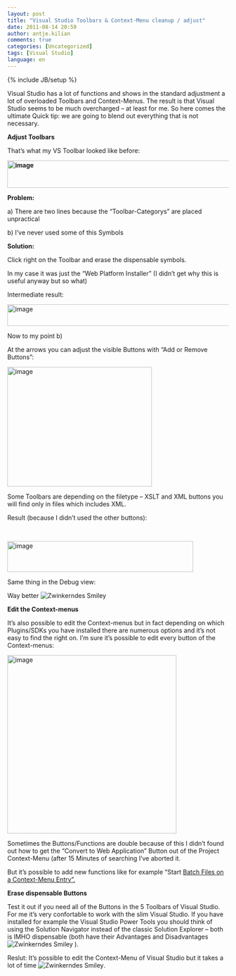 ```yaml
---
layout: post
title: "Visual Studio Toolbars & Context-Menu cleanup / adjust"
date: 2011-08-14 20:59
author: antje.kilian
comments: true
categories: [Uncategorized]
tags: [Visual Studio]
language: en
---
```

{% include JB/setup %}
&nbsp;

<strong> </strong>

Visual Studio has a lot of functions and shows in the standard adjustment a lot of overloaded Toolbars and Context-Menus. The result is that Visual Studio seems to be much overcharged – at least for me. So here comes the ultimate Quick tip: we are going to blend out everything that is not necessary.

<strong>Adjust Toolbars</strong>

<strong> </strong>

That’s what my VS Toolbar looked like before:

<strong><img style="background-image: none; padding-left: 0px; padding-right: 0px; padding-top: 0px; border: 0px;" title="image" src="{{BASE_PATH}}/assets/wp-images-de/image_thumb512.png" border="0" alt="image" width="609" height="62" /></strong>

<strong>Problem:</strong>

a) There are two lines because the “Toolbar-Categorys” are placed unpractical

b) I’ve never used some of this Symbols

<strong>Solution:</strong>

Click right on the Toolbar and erase the dispensable symbols.

In my case it was just the “Web Platform Installer” (I didn’t get why this is useful anyway but so what)

Intermediate result:

<img style="background-image: none; padding-left: 0px; padding-right: 0px; padding-top: 0px; border: 0px;" title="image" src="{{BASE_PATH}}/assets/wp-images-de/image_thumb513.png" border="0" alt="image" width="573" height="49" />

Now to my point b)

At the arrows you can adjust the visible Buttons with “Add or Remove Buttons”:

<img style="background-image: none; padding-left: 0px; padding-right: 0px; padding-top: 0px; border: 0px;" title="image" src="{{BASE_PATH}}/assets/wp-images-de/image_thumb514.png" border="0" alt="image" width="329" height="272" />

Some Toolbars are depending on the filetype – XSLT and XML buttons you will find only in files which includes XML.

Result (because I didn’t used the other buttons):

&nbsp;

<a href="{{BASE_PATH}}/assets/wp-images-de/image1333.png"><img title="image" src="{{BASE_PATH}}/assets/wp-images-de/image_thumb515.png" border="0" alt="image" width="423" height="70" /></a>

Same thing in the Debug view:

Way better <img class="wlEmoticon wlEmoticon-winkingsmile" style="border-style: none;" src="{{BASE_PATH}}/assets/wp-images-en/wlEmoticon-winkingsmile23.png" alt="Zwinkerndes Smiley" />

<strong> </strong>

<strong>Edit the Context-menus </strong>

<strong> </strong>

It’s also possible to edit the Context-menus but in fact depending on which Plugins/SDKs you have installed there are numerous options and it’s not easy to find the right on. I’m sure it’s possible to edit every button of the Context-menus:

<img style="background-image: none; padding-left: 0px; padding-right: 0px; padding-top: 0px; border: 0px;" title="image" src="{{BASE_PATH}}/assets/wp-images-de/image_thumb517.png" border="0" alt="image" width="385" height="405" />

Sometimes the Buttons/Functions are double because of this I didn’t found out how to get the “Convert to Web Application” Button out of the Project Context-Menu (after 15 Minutes of searching I’ve aborted it.

But it’s possible to add new functions like for example “Start <a href="http://www.rickglos.com/post/How-to-run-windows-batch-files-from-Visual-Studio-2010-Solution-Explorer.aspx">Batch Files on a Context-Menu Entry”.</a>

<strong>Erase dispensable Buttons </strong>

Test it out if you need all of the Buttons in the 5 Toolbars of Visual Studio. For me it’s very confortable to work with the slim Visual Studio. If you have installed for example the Visual Studio Power Tools you should think of using the Solution Navigator instead of the classic Solution Explorer – both is IMHO dispensable (both have their Advantages and Disadvantages <img class="wlEmoticon wlEmoticon-winkingsmile" style="border-style: none;" src="{{BASE_PATH}}/assets/wp-images-en/wlEmoticon-winkingsmile23.png" alt="Zwinkerndes Smiley" /> ).

Reslut: It’s possible to edit the Context-Menu of Visual Studio but it takes a lot of time <img class="wlEmoticon wlEmoticon-winkingsmile" style="border-style: none;" src="{{BASE_PATH}}/assets/wp-images-en/wlEmoticon-winkingsmile23.png" alt="Zwinkerndes Smiley" />.
